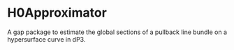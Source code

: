 # H0Approximator
A gap package to estimate the global sections of a pullback line bundle on a hypersurface curve in dP3.
